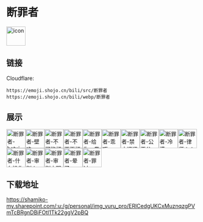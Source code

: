 # 断罪者
<img src="https://emoji.shojo.cn/bili/src/断罪者/icon.png" width="50" height="50" alt="icon">

## 链接
Cloudflare:
```
https://emoji.shojo.cn/bili/src/断罪者
https://emoji.shojo.cn/bili/webp/断罪者
```
## 展示
<img src="https://emoji.shojo.cn/bili/src/断罪者/断罪者-hetui！.png" width="50" height="50" alt="断罪者-hetui！"><img src="https://emoji.shojo.cn/bili/src/断罪者/断罪者-壁咚.png" width="50" height="50" alt="断罪者-壁咚"><img src="https://emoji.shojo.cn/bili/src/断罪者/断罪者-不可能打工.png" width="50" height="50" alt="断罪者-不可能打工"><img src="https://emoji.shojo.cn/bili/src/断罪者/断罪者-不要再打了.png" width="50" height="50" alt="断罪者-不要再打了"><img src="https://emoji.shojo.cn/bili/src/断罪者/断罪者-给你一拳.png" width="50" height="50" alt="断罪者-给你一拳"><img src="https://emoji.shojo.cn/bili/src/断罪者/断罪者-乖巧.png" width="50" height="50" alt="断罪者-乖巧"><img src="https://emoji.shojo.cn/bili/src/断罪者/断罪者-禁止涩涩.png" width="50" height="50" alt="断罪者-禁止涩涩"><img src="https://emoji.shojo.cn/bili/src/断罪者/断罪者-公平公正！.png" width="50" height="50" alt="断罪者-公平公正！"><img src="https://emoji.shojo.cn/bili/src/断罪者/断罪者-冷漠.png" width="50" height="50" alt="断罪者-冷漠"><img src="https://emoji.shojo.cn/bili/src/断罪者/断罪者-律师！！.png" width="50" height="50" alt="断罪者-律师！！"><img src="https://emoji.shojo.cn/bili/src/断罪者/断罪者-什么操作.png" width="50" height="50" alt="断罪者-什么操作"><img src="https://emoji.shojo.cn/bili/src/断罪者/断罪者-审判！.png" width="50" height="50" alt="断罪者-审判！"><img src="https://emoji.shojo.cn/bili/src/断罪者/断罪者-审判之眼.png" width="50" height="50" alt="断罪者-审判之眼"><img src="https://emoji.shojo.cn/bili/src/断罪者/断罪者-晕了.png" width="50" height="50" alt="断罪者-晕了"><img src="https://emoji.shojo.cn/bili/src/断罪者/断罪者-罪过.png" width="50" height="50" alt="断罪者-罪过">

## 下载地址

https://shamiko-my.sharepoint.com/:u:/g/personal/img_yuru_pro/ERlCedgUKCxMuznqzgPVmTcBRgnDBiFOtl1Tk22ggV2pBQ